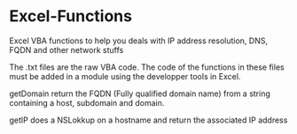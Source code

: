 # Excel-Functions
Excel VBA functions to help you deals with IP address resolution, DNS, FQDN and other network stuffs

The .txt files are the raw VBA code. The code of the functions in these files must be added in a module using the developper tools in Excel.

getDomain return the FQDN (Fully qualified domain name) from a string containing a host, subdomain and domain.

getIP does a NSLokkup on a hostname and return the associated IP address
